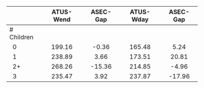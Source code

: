 
|                      |    ATUS-Wend |     ASEC-Gap |    ATUS-Wday |     ASEC-Gap |
| -------------------- | :----------: | :----------: | :----------: | :----------: |
| # Children           |              |              |              |              |
| &nbsp;&nbsp;0        |       199.16 |        -0.36 |       165.48 |         5.24 |
| &nbsp;&nbsp;1        |       238.89 |         3.66 |       173.51 |        20.81 |
| &nbsp;&nbsp;2+       |       268.26 |       -15.36 |       214.85 |        -4.96 |
| &nbsp;&nbsp;3        |       235.47 |         3.92 |       237.87 |       -17.96 |

